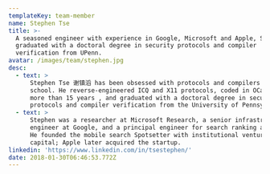 ```yaml
---
templateKey: team-member
name: Stephen Tse
title: >-
  A seasoned engineer with experience in Google, Microsoft and Apple, Stephen
  graduated with a doctoral degree in security protocols and compiler
  verification from UPenn.
avatar: /images/team/stephen.jpg
desc:
  - text: >
      Stephen Tse 谢镇滔 has been obsessed with protocols and compilers since high
      school. He reverse-engineered ICQ and X11 protocols, coded in OCaml for
      more than 15 years , and graduated with a doctoral degree in security
      protocols and compiler verification from the University of Pennsylvania.
  - text: >
      Stephen was a researcher at Microsoft Research, a senior infrastructure
      engineer at Google, and a principal engineer for search ranking at Apple.
      He founded the mobile search Spotsetter with institutional venture
      capital; Apple later acquired the startup.
linkedin: 'https://www.linkedin.com/in/tsestephen/'
date: 2018-01-30T06:46:53.772Z
---
```

